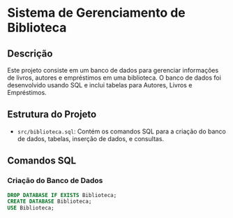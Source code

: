 # Sistema de Gerenciamento de Biblioteca

## Descrição

Este projeto consiste em um banco de dados para gerenciar informações de livros, autores e empréstimos em uma biblioteca. O banco de dados foi desenvolvido usando SQL e inclui tabelas para Autores, Livros e Empréstimos.

## Estrutura do Projeto

- `src/biblioteca.sql`: Contém os comandos SQL para a criação do banco de dados, tabelas, inserção de dados, e consultas.

## Comandos SQL

### Criação do Banco de Dados

```sql
DROP DATABASE IF EXISTS Biblioteca;
CREATE DATABASE Biblioteca;
USE Biblioteca;
